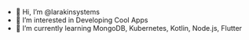 - 👋 Hi, I’m @larakinsystems
- 👀 I’m interested in Developing Cool Apps
- 🌱 I’m currently learning MongoDB, Kubernetes, Kotlin, Node.js, Flutter
